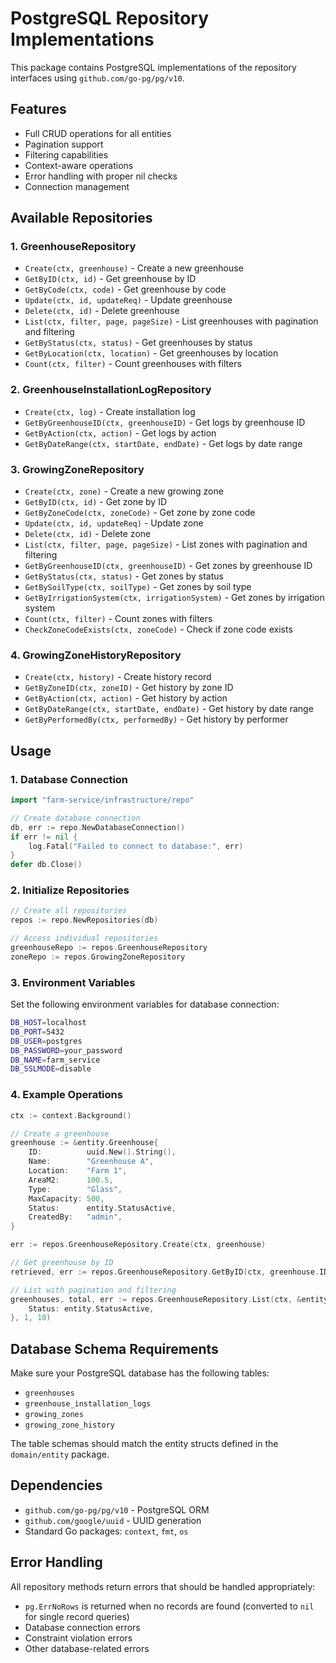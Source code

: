 # PostgreSQL Repository Implementations

This package contains PostgreSQL implementations of the repository interfaces using `github.com/go-pg/pg/v10`.

## Features

- Full CRUD operations for all entities
- Pagination support
- Filtering capabilities
- Context-aware operations
- Error handling with proper nil checks
- Connection management

## Available Repositories

### 1. GreenhouseRepository
- `Create(ctx, greenhouse)` - Create a new greenhouse
- `GetByID(ctx, id)` - Get greenhouse by ID
- `GetByCode(ctx, code)` - Get greenhouse by code
- `Update(ctx, id, updateReq)` - Update greenhouse
- `Delete(ctx, id)` - Delete greenhouse
- `List(ctx, filter, page, pageSize)` - List greenhouses with pagination and filtering
- `GetByStatus(ctx, status)` - Get greenhouses by status
- `GetByLocation(ctx, location)` - Get greenhouses by location
- `Count(ctx, filter)` - Count greenhouses with filters

### 2. GreenhouseInstallationLogRepository
- `Create(ctx, log)` - Create installation log
- `GetByGreenhouseID(ctx, greenhouseID)` - Get logs by greenhouse ID
- `GetByAction(ctx, action)` - Get logs by action
- `GetByDateRange(ctx, startDate, endDate)` - Get logs by date range

### 3. GrowingZoneRepository
- `Create(ctx, zone)` - Create a new growing zone
- `GetByID(ctx, id)` - Get zone by ID
- `GetByZoneCode(ctx, zoneCode)` - Get zone by zone code
- `Update(ctx, id, updateReq)` - Update zone
- `Delete(ctx, id)` - Delete zone
- `List(ctx, filter, page, pageSize)` - List zones with pagination and filtering
- `GetByGreenhouseID(ctx, greenhouseID)` - Get zones by greenhouse ID
- `GetByStatus(ctx, status)` - Get zones by status
- `GetBySoilType(ctx, soilType)` - Get zones by soil type
- `GetByIrrigationSystem(ctx, irrigationSystem)` - Get zones by irrigation system
- `Count(ctx, filter)` - Count zones with filters
- `CheckZoneCodeExists(ctx, zoneCode)` - Check if zone code exists

### 4. GrowingZoneHistoryRepository
- `Create(ctx, history)` - Create history record
- `GetByZoneID(ctx, zoneID)` - Get history by zone ID
- `GetByAction(ctx, action)` - Get history by action
- `GetByDateRange(ctx, startDate, endDate)` - Get history by date range
- `GetByPerformedBy(ctx, performedBy)` - Get history by performer

## Usage

### 1. Database Connection

```go
import "farm-service/infrastructure/repo"

// Create database connection
db, err := repo.NewDatabaseConnection()
if err != nil {
    log.Fatal("Failed to connect to database:", err)
}
defer db.Close()
```

### 2. Initialize Repositories

```go
// Create all repositories
repos := repo.NewRepositories(db)

// Access individual repositories
greenhouseRepo := repos.GreenhouseRepository
zoneRepo := repos.GrowingZoneRepository
```

### 3. Environment Variables

Set the following environment variables for database connection:

```bash
DB_HOST=localhost
DB_PORT=5432
DB_USER=postgres
DB_PASSWORD=your_password
DB_NAME=farm_service
DB_SSLMODE=disable
```

### 4. Example Operations

```go
ctx := context.Background()

// Create a greenhouse
greenhouse := &entity.Greenhouse{
    ID:          uuid.New().String(),
    Name:        "Greenhouse A",
    Location:    "Farm 1",
    AreaM2:      100.5,
    Type:        "Glass",
    MaxCapacity: 500,
    Status:      entity.StatusActive,
    CreatedBy:   "admin",
}

err := repos.GreenhouseRepository.Create(ctx, greenhouse)

// Get greenhouse by ID
retrieved, err := repos.GreenhouseRepository.GetByID(ctx, greenhouse.ID)

// List with pagination and filtering
greenhouses, total, err := repos.GreenhouseRepository.List(ctx, &entity.GreenhouseFilter{
    Status: entity.StatusActive,
}, 1, 10)
```

## Database Schema Requirements

Make sure your PostgreSQL database has the following tables:
- `greenhouses`
- `greenhouse_installation_logs`
- `growing_zones`
- `growing_zone_history`

The table schemas should match the entity structs defined in the `domain/entity` package.

## Dependencies

- `github.com/go-pg/pg/v10` - PostgreSQL ORM
- `github.com/google/uuid` - UUID generation
- Standard Go packages: `context`, `fmt`, `os`

## Error Handling

All repository methods return errors that should be handled appropriately:
- `pg.ErrNoRows` is returned when no records are found (converted to `nil` for single record queries)
- Database connection errors
- Constraint violation errors
- Other database-related errors

